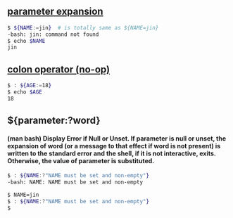 ## [parameter expansion](https://www.gnu.org/software/bash/manual/bashref.html#Shell-Parameter-Expansion)
```bash
$ ${NAME:=jin}  # is totally same as ${NAME=jin}
-bash: jin: command not found
$ echo $NAME
jin
```

## [colon operator (no-op)](https://www.gnu.org/software/bash/manual/bashref.html#Bourne-Shell-Builtins)
```bash
$ : ${AGE:=18}
$ echo $AGE
18
```

## ${parameter:?word}

#### (man bash) Display Error if Null or Unset. If parameter is null or unset, the expansion of word (or a message to that effect if word is not present) is written to the standard error and the shell, if it is not interactive, exits. Otherwise, the value of parameter is substituted.

```bash
$ : ${NAME:?"NAME must be set and non-empty"}
-bash: NAME: NAME must be set and non-empty

$ NAME=jin
$ : ${NAME:?"NAME must be set and non-empty"}
$ 
```
